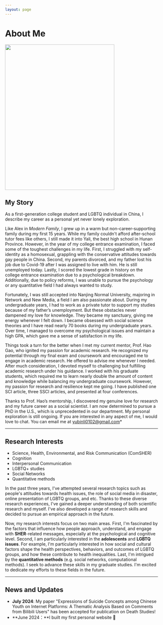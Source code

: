 ```yaml
---
layout: page
---
```


# About Me

<img src="https://mumusan0102.github.io/bighead.jpg" class="floatpic" width="360" height="480">

## My Story

As a first-generation college student and LGBTQ individual in China, I describe my career as a personal yet never lonely exploration.

Like Alex in *Modern Family*, I grew up in a warm but non-career-supporting family during my first 15 years. While my family couldn't afford after-school tutor fees like others, I still made it into Yali, the best high school in Hunan Province. However, in the year of my college entrance examination, I faced some of the toughest challenges in my life. First, I struggled with my self-identity as a homosexual, grappling with the conservative attitudes towards gay people in China. Second, my parents divorced, and my father lost his job due to Covid-19 after I was assigned to live with him. He is still unemployed today. Lastly, I scored the lowest grade in history on the college entrance examination due to a psychological breakdown. Additionally, due to policy reforms, I was unable to pursue the psychology or any quantitative field I had always wanted to study.

Fortunately, I was still accepted into Nanjing Normal University, majoring in Network and New Media, a field I am also passionate about. During my undergraduate years, I had to work as a private tutor to support my studies because of my father’s unemployment. But these obstacles never dampened my love for knowledge. They became my sanctuary, giving me energy whenever I felt down. I became obsessed with social science theories and I have read nearly 70 books during my undergraduate years. Over time, I managed to overcome my psychological issues and maintain a high GPA, which gave me a sense of satisfaction in my life.

Things took a turn for the better when I met my current mentor, Prof. Hao Gao, who ignited my passion for academic research. He recognized my potential through my final exam and coursework and encouraged me to engage in academic research. He offered to advise me whenever I needed. After much consideration, I devoted myself to challenging but fulfilling academic research under his guidance. I worked with his graduate students, which required me to learn nearly double the amount of content and knowledge while balancing my undergraduate coursework. However, my passion for research and resilience kept me going. I have published one SCI article, three SSCI articles, and presented at four conferences.

Thanks to Prof. Hao’s mentorship, I discovered my genuine love for research and my future career as a social scientist. I am now determined to pursue a PhD in the U.S., which is unprecedented in our department. My personal exploration is still ongoing. If you are interested in any aspect of me, I would love to chat. You can email me at yubinli0102@gmail.com*

---

## Research Interests

- Science, Health, Environmental, and Risk Communication (ComSHER)
- Cognition
- Interpersonal Communication
- LGBTQ+ studies
- Social Networks
- Quantitative methods

In the past three years, I've attempted several research topics such as people's attitudes towards health issues, the role of social media in disaster, online presentation of LGBTQ groups, and etc. Thanks to these diverse research experiences, I've gained a deeper understanding of both scientific research and myself. I've also developed a range of research skills and decided to pursue an empirical approach in the future.

Now, my research interests focus on two main areas. First, I'm fascinated by the factors that influence how people approach, understand, and engage with **SHER**-related messages, especially at the psychological and cognitive level. Second, I am particularly interested in the **adolescents** and **LGBTQ issues**. For example, I'm particularly interested in how social and cultural factors shape the health perspectives, behaviors, and outcomes of LGBTQ groups, and how these contribute to health inequalities. Last, I'm intrigued by the **quantitative methods** (e.g. social networks, computational methods). I seek to advance these skills in my graduate studies. I'm excited to dedicate my efforts to these fields in the future. 

---

## News and Updates

- **July 2024**: My paper "Expressions of Suicide Concepts among Chinese Youth on Internet Platforms: A Thematic Analysis Based on Comments from Bilibili Users" has been accepted for publication on Death Studies!
- **June 2024：**I built my first personal website 🎉

